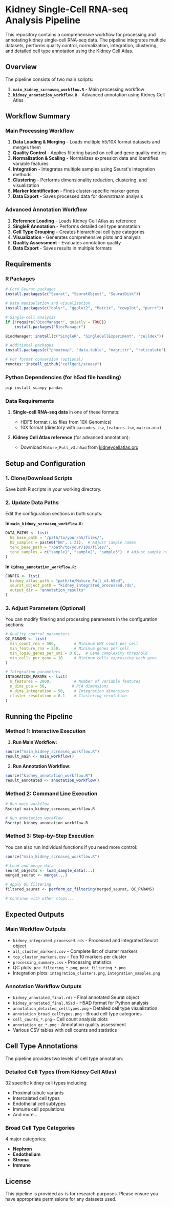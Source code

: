 # Kidney Single-Cell RNA-seq Analysis Pipeline

This repository contains a comprehensive workflow for processing and annotating kidney single-cell RNA-seq data. The pipeline integrates multiple datasets, performs quality control, normalization, integration, clustering, and detailed cell type annotation using the Kidney Cell Atlas.

## Overview

The pipeline consists of two main scripts:

1. **`main_kidney_scrnaseq_workflow.R`** - Main processing workflow
2. **`kidney_annotation_workflow.R`** - Advanced annotation using Kidney Cell Atlas

## Workflow Summary

### Main Processing Workflow
1. **Data Loading & Merging** - Loads multiple h5/10X format datasets and merges them
2. **Quality Control** - Applies filtering based on cell and gene quality metrics
3. **Normalization & Scaling** - Normalizes expression data and identifies variable features
4. **Integration** - Integrates multiple samples using Seurat's integration methods
5. **Clustering** - Performs dimensionality reduction, clustering, and visualization
6. **Marker Identification** - Finds cluster-specific marker genes
7. **Data Export** - Saves processed data for downstream analysis

### Advanced Annotation Workflow
1. **Reference Loading** - Loads Kidney Cell Atlas as reference
2. **SingleR Annotation** - Performs detailed cell type annotation
3. **Cell Type Grouping** - Creates hierarchical cell type categories
4. **Visualization** - Generates comprehensive plots and analysis
5. **Quality Assessment** - Evaluates annotation quality
6. **Data Export** - Saves results in multiple formats

## Requirements

### R Packages
```r
# Core Seurat packages
install.packages(c("Seurat", "SeuratObject", "SeuratDisk"))

# Data manipulation and visualization
install.packages(c("dplyr", "ggplot2", "Matrix", "cowplot", "purrr"))

# Single-cell analysis
if (!require("BiocManager", quietly = TRUE))
    install.packages("BiocManager")

BiocManager::install(c("SingleR", "SingleCellExperiment", "celldex"))

# Additional packages
install.packages(c("pheatmap", "data.table", "magrittr", "reticulate"))

# For format conversion (optional)
remotes::install_github("cellgeni/sceasy")
```

### Python Dependencies (for h5ad file handling)
```bash
pip install scanpy pandas
```

### Data Requirements

1. **Single-cell RNA-seq data** in one of these formats:
   - HDF5 format (`.h5` files from 10X Genomics)
   - 10X format (directory with `barcodes.tsv`, `features.tsv`, `matrix.mtx`)

2. **Kidney Cell Atlas reference** (for advanced annotation):
   - Download `Mature_Full_v3.h5ad` from [kidneycellatlas.org](https://www.kidneycellatlas.org/)

## Setup and Configuration

### 1. Clone/Download Scripts
Save both R scripts in your working directory.

### 2. Update Data Paths
Edit the configuration sections in both scripts:

**In `main_kidney_scrnaseq_workflow.R`:**
```r
DATA_PATHS <- list(
  h5_base_path = "/path/to/your/h5/files/",
  h5_samples = paste0("kN", 1:21),  # Adjust sample names
  tenx_base_path = "/path/to/your/10x/files/",
  tenx_samples = c("sample1", "sample2", "sample3")  # Adjust sample names
)
```

**In `kidney_annotation_workflow.R`:**
```r
CONFIG <- list(
  kidney_atlas_path = "path/to/Mature_Full_v3.h5ad",
  seurat_object_path = "kidney_integrated_processed.rds",
  output_dir = "annotation_results"
)
```

### 3. Adjust Parameters (Optional)
You can modify filtering and processing parameters in the configuration sections:

```r
# Quality control parameters
QC_PARAMS <- list(
  min_count_rna = 500,        # Minimum UMI count per cell
  min_feature_rna = 250,      # Minimum genes per cell
  min_log10_genes_per_umi = 0.85,  # Gene complexity threshold
  min_cells_per_gene = 10     # Minimum cells expressing each gene
)

# Integration parameters
INTEGRATION_PARAMS <- list(
  n_features = 2000,          # Number of variable features
  n_dims_pca = 50,           # PCA dimensions
  n_dims_integration = 50,    # Integration dimensions
  cluster_resolution = 0.1    # Clustering resolution
)
```

## Running the Pipeline

### Method 1: Interactive Execution

1. **Run Main Workflow:**
```r
source("main_kidney_scrnaseq_workflow.R")
result_main <- main_workflow()
```

2. **Run Annotation Workflow:**
```r
source("kidney_annotation_workflow.R")
result_annotated <- annotation_workflow()
```

### Method 2: Command Line Execution

```bash
# Run main workflow
Rscript main_kidney_scrnaseq_workflow.R

# Run annotation workflow
Rscript kidney_annotation_workflow.R
```

### Method 3: Step-by-Step Execution

You can also run individual functions if you need more control:

```r
source("main_kidney_scrnaseq_workflow.R")

# Load and merge data
seurat_objects <- load_sample_data(...)
merged_seurat <- merge(...)

# Apply QC filtering
filtered_seurat <- perform_qc_filtering(merged_seurat, QC_PARAMS)

# Continue with other steps...
```

## Expected Outputs

### Main Workflow Outputs
- `kidney_integrated_processed.rds` - Processed and integrated Seurat object
- `all_cluster_markers.csv` - Complete list of cluster markers
- `top_cluster_markers.csv` - Top 10 markers per cluster
- `processing_summary.csv` - Processing statistics
- QC plots: `pre_filtering_*.png`, `post_filtering_*.png`
- Integration plots: `integration_clusters.png`, `integration_samples.png`

### Annotation Workflow Outputs
- `kidney_annotated_final.rds` - Final annotated Seurat object
- `kidney_annotated_final.h5ad` - H5AD format for Python analysis
- `annotation_detailed_celltypes.png` - Detailed cell type visualization
- `annotation_broad_celltypes.png` - Broad cell type categories
- `cell_counts_*.png` - Cell count analysis plots
- `annotation_qc_*.png` - Annotation quality assessment
- Various CSV tables with cell counts and statistics

## Cell Type Annotations

The pipeline provides two levels of cell type annotation:

### Detailed Cell Types (from Kidney Cell Atlas)
32 specific kidney cell types including:
- Proximal tubule variants
- Intercalated cell types
- Endothelial cell subtypes
- Immune cell populations
- And more...

### Broad Cell Type Categories
4 major categories:
- **Nephron** 
- **Endothelium** 
- **Stroma** 
- **Immune** 

## License

This pipeline is provided as-is for research purposes. Please ensure you have appropriate permissions for any datasets used.
